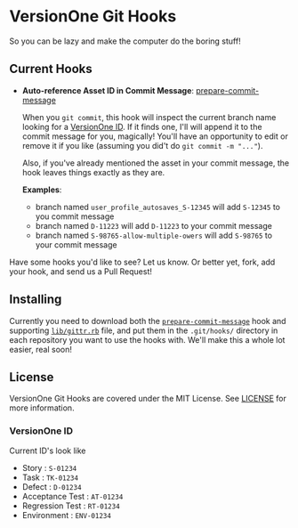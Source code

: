 # VersionOne Git Hooks
So you can be lazy and make the computer do the boring stuff!

## Current Hooks

-   **Auto-reference Asset ID in Commit Message**: [prepare-commit-message](http://www.kernel.org/pub/software/scm/git/docs/githooks.html#_prepare_commit_msg)

    When you `git commit`, this hook will inspect the current branch name looking for a [VersionOne ID](#versionone-id). 
    If it finds one, I'll will append it to the commit message for you, magically! You'll have an opportunity to edit 
    or remove it if you like (assuming you did't do `git commit -m "..."`).
    
    Also, if you've already mentioned the asset in your commit message, the hook leaves things exactly as they are.

    **Examples**: 

    - branch named `user_profile_autosaves_S-12345` will add `S-12345` to you commit message
    - branch named `D-11223` will add `D-11223` to your commit message
    - branch named `S-98765-allow-multiple-owers` will add `S-98765` to your commit message


Have some hooks you'd like to see? Let us know. Or better yet, fork, add your hook, and send us a Pull Request!

## Installing
Currently you need to download both the [`prepare-commit-message`](https://github.com/versionone/git-hooks/blob/master/prepare-commit-msg)
hook and supporting [`lib/gittr.rb`](https://github.com/versionone/git-hooks/blob/master/lib.gittr.rb) file, and put them in the 
`.git/hooks/` directory in each repository you want to use the hooks with. We'll make this a whole lot easier, real soon!

## License
VersionOne Git Hooks are covered under the MIT License. See [LICENSE](https://github.com/versionone/git-hooks/blob/master/LICENSE) for more information.

### VersionOne ID
Current ID's look like

- Story : `S-01234`
- Task : `TK-01234`
- Defect : `D-01234`
- Acceptance Test : `AT-01234`
- Regression Test : `RT-01234`
- Environment : `ENV-01234`

